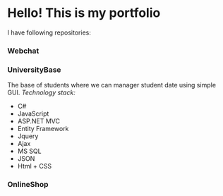 # Hello! This is my portfolio

I have following repositories:

### Webchat 

### UniversityBase
The base of students where we can manager student date using simple GUI. 
*Technology stack:*
- C#
- JavaScript
- ASP.NET MVC 
- Entity Framework 
- Jquery 
- Ajax
- MS SQL
- JSON
- Html + CSS 


### OnlineShop 

